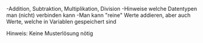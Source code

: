 -Addition, Subtraktion, Multiplikation, Division
-Hinweise welche Datentypen man (nicht) verbinden kann
-Man kann "reine" Werte addieren, aber auch Werte, welche in Variablen gespeichert sind

Hinweis: Keine Musterlösung nötig
